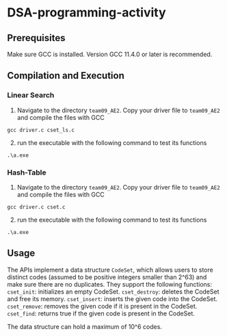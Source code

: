 # DSA-programming-activity

## Prerequisites

Make sure GCC is installed. Version GCC 11.4.0 or later is recommended.

## Compilation and Execution

### Linear Search

1. Navigate to the directory `team09_AE2`. Copy your driver file to `team09_AE2` and compile the files with GCC
```
gcc driver.c cset_ls.c
```

2. run the executable with the following command to test its functions
```
.\a.exe
```

### Hash-Table

1. Navigate to the directory `team09_AE2`. Copy your driver file to `team09_AE2` and compile the files with GCC
```
gcc driver.c cset.c
```

2. run the executable with the following command to test its functions
```
.\a.exe
```

## Usage

The APIs implement a data structure `CodeSet`, which allows users to store distinct codes (assumed to be positive integers smaller than 2^63) and make sure there are no duplicates. They support the following functions:
`cset_init`: initializes an empty CodeSet.
`cset_destroy`: deletes the CodeSet and free its memory.
`cset_insert`: inserts the given code into the CodeSet.
`cset_remove`: removes the given code if it is present in the CodeSet.
`cset_find`: returns true if the given code is present in the CodeSet.

The data structure can hold a maximum of 10^6 codes.
